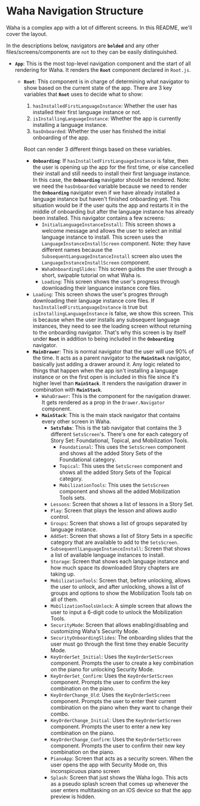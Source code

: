 # Waha Navigation Structure
Waha is a complex app with a lot of different screens. In this README, we'll cover the layout.

In the descriptions below, navigators are **`bolded`** and any other files/screens/components are `not` to they can be easily distinguished.

- **`App`**: This is the most top-level navigation component and the start of all rendering for Waha. It renders the **`Root`** component declared in `Root.js`.
  - **`Root`**: This component is in charge of determining what navigator to show based on the current state of the app. There are 3 key variables that **`Root`** uses to decide what to show:
    1. `hasInstalledFirstLanguageInstance`: Whether the user has installed their first language instance or not.
    2. `isInstallingLanguageInstance`: Whether the app is currently installing a language instance.
    3. `hasOnboarded`: Whether the user has finished the initial onboarding of the app. 
    
    Root can render 3 different things based on these variables.
    - **`Onboarding`**: If `hasInstalledFirstLanguageInstance` is false, then the user is opening up the app for the first time, or else cancelled their install and still needs to install their first language instance. In this case, the **`Onboarding`** navigator should be rendered. Note: we need the `hasOnboarded` variable because we need to render the **`Onboarding`** navigator even if we have already installed a language instance but haven't finished onboarding yet. This situation would be if the user quits the app and restarts it in the middle of onboarding but after the language instance has already been installed. This navigator contains a few screens:
      - `InitialLanguageInstanceInstall`: This screen shows a welcome message and allows the user to select an initial language instance to install. This screen uses the `LanguageInstanceInstallScreen` component. Note: they have different names because the `SubsequentLanguageInstanceInstall` screen also uses the `LanguageInstanceInstallScreen` component.
      - `WahaOnboardingSlides`: This screen guides the user through a short, swipable tutorial on what Waha is.
      - `Loading`: This screen shows the user's progress through downloading their languance instance core files.
    - `Loading`: This screen shows the user's progres through downloading their language instance core files. If `hasInstalledFirstLanguageInstance` is true but `isInstallingLanguageInstance` is false, we show this screen. This is because when the user installs any subsequent language instances, they need to see the loading screen without returning to the onboarding navigator. That's why this screen is by itself under **`Root`** in addition to being included in the **`Onboarding`** navigator. 
    - **`MainDrawer`**: This is normal navigator that the user will use 90% of the time. It acts as a parent navigator to the **`MainStack`** navigator, basically just adding a drawer around it. Any logic related to things that happen when the app isn't installing a language instance or on the first open is included in this file since it's higher level than **`MainStack`**. It renders the navigation drawer in combination with **`MainStack`**.
      - `WahaDrawer`: This is the component for the navigation drawer. It gets rendered as a prop in the `Drawer.Navigator` component.
      - **`MainStack`**: This is the main stack navigator that contains every other screen in Waha. 
        - **`SetsTabs`**: This is the tab navigator that contains the 3 different `SetsScreen`'s. There's one for each category of Story Set: Foundational, Topical, and Mobilization Tools.
          - `Foundational`: This uses the `SetsScreen` component and shows all the added Story Sets of the Foundational category.
          - `Topical`: This uses the `SetsScreen` component and shows all the added Story Sets of the Topical category.
          - `MobilizationTools`: This uses the `SetsScreen` component and shows all the added Mobilization Tools sets.
        - `Lessons`: Screen that shows a list of lessons in a Story Set.
        - `Play`: Screen that plays the lesson and allows audio control.
        - `Groups`: Screen that shows a list of groups separated by language instance. 
        - `AddSet`: Screen that shows a list of Story Sets in a specific category that are available to add to the `SetsScreen`.
        - `SubsequentlLanguageInstanceInstall`: Screen that shows a list of available language instances to install.
        - `Storage`: Screen that shows each language instance and how much space its downloaded Story chapters are taking up.
        - `MobilizationTools`: Screen that, before unlocking, allows the user to unlock, and after unlocking, shows a list of groups and options to show the Mobilization Tools tab on all of them.
        - `MobilizationToolsUnlock`: A simple screen that allows the user to input a 6-digit code to unlock the Mobilization Tools.
        - `SecurityMode`: Screen that allows enabling/disabling and customizing Waha's Security Mode.
        - `SecurityOnboardingSlides`: The onboarding slides that the user must go through the first time they enable Security Mode.
        - `KeyOrderSet_Initial`: Uses the `KeyOrderSetScreen` component. Prompts the user to create a key combination on the piano for unlocking Security Mode.
        - `KeyOrderSet_Confirm`: Uses the `KeyOrderSetScreen` component. Prompts the user to confirm the key combination on the piano.
        - `KeyOrderChange_Old`: Uses the `KeyOrderSetScreen` component. Prompts the user to enter their current combination on the piano when they want to change their combo.
        - `KeyOrderChange_Initial`: Uses the `KeyOrderSetScreen` component. Prompts the user to enter a new key combination on the piano.
        - `KeyOrderChange_Confirm`: Uses the `KeyOrderSetScreen` component. Prompts the user to confirm their new key combination on the piano.
        - `PianoApp`: Screen that acts as a security screen. When the user opens the app with Security Mode on, this inconspicuous piano screen
        - `Splash`: Screen that just shows the Waha logo. This acts as a pseudo splash screen that comes up whenever the user enters multitasking on an iOS device so that the app preview is hidden.

